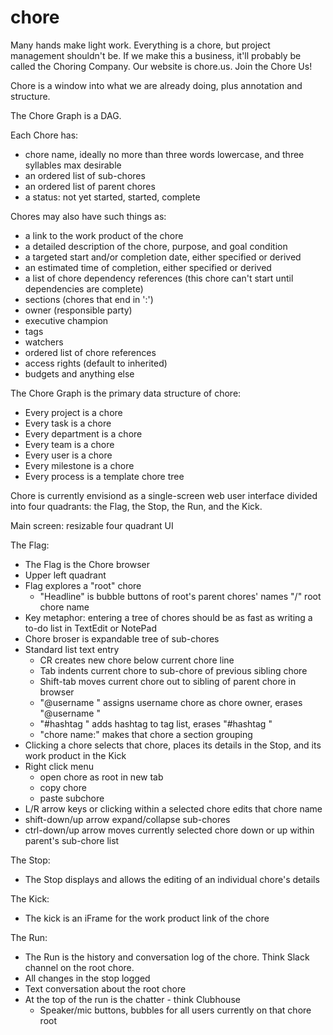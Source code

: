 # chore
Many hands make light work.
Everything is a chore, but project management shouldn't be.
If we make this a business, it'll probably be called the Choring Company.
Our website is chore.us.
Join the Chore Us!

Chore is a window into what we are already doing, plus annotation and structure.

The Chore Graph is a DAG.

Each Chore has:
  - chore name, ideally no more than three words lowercase, and three syllables max desirable
  - an ordered list of sub-chores
  - an ordered list of parent chores
  - a status: not yet started, started, complete

 Chores may also have such things as:
  - a link to the work product of the chore
  - a detailed description of the chore, purpose, and goal condition
  - a targeted start and/or completion date, either specified or derived
  - an estimated time of completion, either specified or derived
  - a list of chore dependency references (this chore can't start until dependencies are complete)
  - sections (chores that end in ':')
  - owner (responsible party)
  - executive champion
  - tags
  - watchers
  - ordered list of chore references
  - access rights (default to inherited)
  - budgets and anything else

The Chore Graph is the primary data structure of chore:
  - Every project is a chore
  - Every task is a chore
  - Every department is a chore
  - Every team is a chore
  - Every user is a chore
  - Every milestone is a chore
  - Every process is a template chore tree

Chore is currently envisiond as a single-screen web user interface divided into four quadrants: the Flag, the Stop, the Run, and the Kick.

Main screen: resizable four quadrant UI

The Flag:
  - The Flag is the Chore browser
  - Upper left quadrant
  - Flag explores a "root" chore
      - "Headline" is bubble buttons of root's parent chores' names "/" root chore name 
  - Key metaphor: entering a tree of chores should be as fast as writing a to-do list in TextEdit or NotePad
  - Chore broser is expandable tree of sub-chores
  - Standard list text entry
      - CR creates new chore below current chore line
      - Tab indents current chore to sub-chore of previous sibling chore
      - Shift-tab moves current chore out to sibling of parent chore in browser
      - "@username " assigns username chore as chore owner, erases "@username "
      - "#hashtag " adds hashtag to tag list, erases "#hashtag "
      - "chore name:" makes that chore a section grouping
  - Clicking a chore selects that chore, places its details in the Stop, and its work product in the Kick
  - Right click menu
      - open chore as root in new tab
      - copy chore
      - paste subchore
  - L/R arrow keys or clicking within a selected chore edits that chore name
  - shift-down/up arrow expand/collapse sub-chores
  - ctrl-down/up arrow moves currently selected chore down or up within parent's sub-chore list

The Stop:
  - The Stop displays and allows the editing of an individual chore's details

The Kick:
  - The kick is an iFrame for the work product link of the chore

The Run:
  - The Run is the history and conversation log of the chore. Think Slack channel on the root chore.
  - All changes in the stop logged
  - Text conversation about the root chore
  - At the top of the run is the chatter - think Clubhouse
      - Speaker/mic buttons, bubbles for all users currently on that chore root
  
